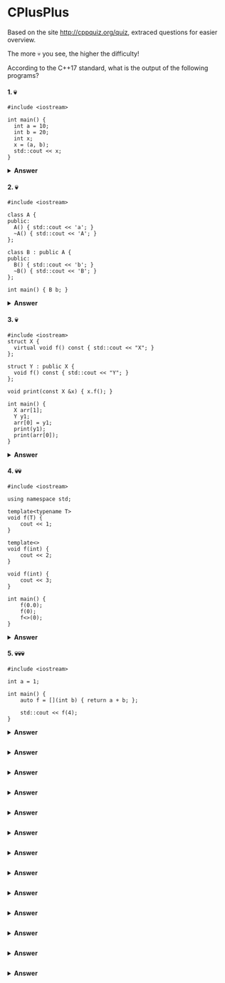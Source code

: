 # CPlusPlus
Based on the site http://cppquiz.org/quiz, extraced questions for easier overview.

The more :skull: you see, the higher the difficulty!

According to the C++17 standard, what is the output of the following programs? 
 
#### 1. :skull:   
```
#include <iostream>

int main() {
  int a = 10;
  int b = 20;
  int x;
  x = (a, b);
  std::cout << x;
}
```
<details><summary><b>Answer</b></summary>
<p>

#### The program is guaranteed to output: 20

The comma operator is applied on two expressions: a and b.

According to [expr.comma](https://timsong-cpp.github.io/cppwp/n4659/expr.comma#1)§8.19¶1 in the standard: "A pair of expressions separated by a comma is evaluated left-to-right; the left expression is a discarded-value expression (...) The type and value of the result are the type and value of the right operand".

The right operand here being b, with the value 20. This is then the resulting value of the expression (a, b), and 20 is assigned to x.
</p>
</details>

#### 2. :skull: 

```
#include <iostream>

class A {
public:
  A() { std::cout << 'a'; }
  ~A() { std::cout << 'A'; }
};

class B : public A {
public:
  B() { std::cout << 'b'; }
  ~B() { std::cout << 'B'; }
};

int main() { B b; }
```
<details><summary><b>Answer</b></summary>
<p>

#### The program is guaranteed to output: abBA

The derived class constructor B() first calls the base class constructor A(), and then executes the compound-statement (the part inside {}) of its own body.

The derived class destructor ~B() first executes its own body, and then calls the base class destructor ~A().

Let's have a look at the standard:

Initialization order is defined in [class.base.init](https://timsong-cpp.github.io/cppwp/n4659/class.base.init#13)§15.6.2¶13:

"In a non-delegating constructor, initialization proceeds in the following order:
- (...)
- Then direct base classes are initialized in declaration order as they appear in the base-specifier-list (regardless of the order of the mem-initializers)
- (...)
- Finally, the compound-statement of the constructor body is executed."

Destruction order is defined in [class.dtor](https://timsong-cpp.github.io/cppwp/n4659/class.dtor#9)§15.4¶9:

"After executing the body of the destructor and destroying any automatic objects allocated within the body, a destructor for class X calls (...) the destructors for X’s non-virtual direct base classes"  

</p>
</details>

#### 3. :skull:
```
#include <iostream>
struct X {
  virtual void f() const { std::cout << "X"; }
};

struct Y : public X {
  void f() const { std::cout << "Y"; }
};

void print(const X &x) { x.f(); }

int main() {
  X arr[1];
  Y y1;
  arr[0] = y1;
  print(y1);
  print(arr[0]);
}
```
<details><summary><b>Answer</b></summary>
<p>

#### The program is guaranteed to output: YX

arr is an array of X, not of pointers to X. When an object of type Y is stored in it, it is converted to X, and we lose the "Y part" of the object. This is commonly known as "slicing".
</p>
</details>

#### 4. :skull::skull:   
```
#include <iostream>

using namespace std;

template<typename T>
void f(T) {
    cout << 1;
}

template<>
void f(int) {
    cout << 2;
}

void f(int) {
    cout << 3;
}

int main() {
    f(0.0);
    f(0);
    f<>(0);
}
```
<details><summary><b>Answer</b></summary>
<p>

#### The program is guaranteed to output: 132

Here we have three calls to f. Which function is selected for each call? [temp.over](https://timsong-cpp.github.io/cppwp/n4659/temp.over#1)§17.8.3¶1 is surprisingly readable:

    A function template can be overloaded either by (non-template) functions of its name or by (other) function templates of the same name. 

The function template f is in our case overloaded by the non-template void f(int). It goes on:

    When a call to that name is written [...], template argument deduction [is] performed for each function template to find the template argument values (if any) that can be used with that function template to instantiate a function template specialization that can be invoked with the call arguments

So in the tree cases above, we first do template argument deduction, giving double, int and int, respectively.

Then:

    For each function template, if the argument deduction and checking succeeds, the template-arguments [...] are used to synthesize the declaration of a single function template specialization which is added to the candidate functions set to be used in overload resolution

So in all the three cases above, a specialization of the function template f is added to the candidates to overload resolution, with T equal to double, int and int, respectively.

Now look at each call:

For f(0.0), T is deduced as double, and a specialization void f(double) is added as a candidate for overload resolution. The other candidate is the non-template function void f(int). The one taking a double is a better match, and 1 is printed.

For f(0), T is deduced as int, and a specialization void f(int) is added as a candidate for overload resolution. The other candidate is the non-template function void f(int). Both are equally good matches, so is the program ill-formed?

[over.match.best](https://timsong-cpp.github.io/cppwp/n4659/over.match.best#1)§16.3.3¶1>

    F1 is defined to be a better function than another viable function F2 if [...]
    F1 is not a function template specialization and F2 is a function template specialization

void f(int) is not a function template specialization, and template<> void f(int) is, so the former is selected, and 3 is printed.

Finally we get to f<>(0). <> is an (empty) template argument list, which can be specified for template functions, but not for non-template functions. So in this case, the non-template function is not an option, we explicitly ask for the function template. This is also described in a note in [temp.arg.explicit](https://timsong-cpp.github.io/cppwp/n4659/temp.arg.explicit#4)§17.8.1¶4:

    An empty template argument list can be used to indicate that a given use refers to a specialization of a function template even when a non-template function is visible that would otherwise be used.

T is deduced to int, the specialization for int is the only candidate, and 2 is printed.
</p>
</details>

#### 5. :skull::skull::skull: 

```
#include <iostream>

int a = 1;

int main() {
    auto f = [](int b) { return a + b; };

    std::cout << f(4);
}
```
<details><summary><b>Answer</b></summary>
<p>

#### The program is guaranteed to output: 5  

It is clear that a is not captured explicitly, so the question is whether a should be captured implicitly (and if yes, then a default capture has to be specified). [expr.prim.lambda.capture](https://timsong-cpp.github.io/cppwp/n4659/expr.prim.lambda.capture#7)§8.1.5.2¶7 says:

    A lambda-expression with an associated capture-default that does not explicitly capture *this or a variable with automatic storage duration [...], is said to implicitly capture the entity (i.e., *this or a variable) if the compound-statement:
    - odr-uses the entity (in the case of a variable),
    - [...]

The use of a constitutes an odr-use. But since a has static storage duration rather than automatic storage duration, it is not implicitly captured.

Since a is neither explicitly nor implicitly captured, a in the lambda expression simply refers to the global variable a.

(Note: It is also disallowed to capture a explicitly, because of [expr.prim.lambda.capture](https://timsong-cpp.github.io/cppwp/n4659/expr.prim.lambda.capture#4)§8.1.5.2¶4):

    The identifier in a simple-capture is looked up using the usual rules for unqualified name lookup; each such lookup shall find an entity. An entity that is designated by a simple-capture is said to be explicitly captured, and shall be *this (when the simple-capture is “this” or “* this”) or a variable with automatic storage duration declared in the reaching scope of the local lambda expression.
</p>
</details>

```
```
<details><summary><b>Answer</b></summary>
<p>

#### 

</p>
</details>

```
```
<details><summary><b>Answer</b></summary>
<p>

#### 

</p>
</details>

```
```
<details><summary><b>Answer</b></summary>
<p>

#### 

</p>
</details>

```
```
<details><summary><b>Answer</b></summary>
<p>

#### 

</p>
</details>

```
```
<details><summary><b>Answer</b></summary>
<p>

#### 

</p>
</details>

```
```
<details><summary><b>Answer</b></summary>
<p>

#### 

</p>
</details>

```
```
<details><summary><b>Answer</b></summary>
<p>

#### 

</p>
</details>

```
```
<details><summary><b>Answer</b></summary>
<p>

#### 

</p>
</details>

```
```
<details><summary><b>Answer</b></summary>
<p>

#### 

</p>
</details>

```
```
<details><summary><b>Answer</b></summary>
<p>

#### 

</p>
</details>

```
```
<details><summary><b>Answer</b></summary>
<p>

#### 

</p>
</details>

```
```
<details><summary><b>Answer</b></summary>
<p>

#### 

</p>
</details>
